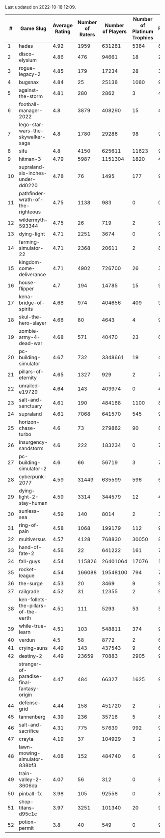 Last updated on 2022-10-18 12:09.


|#|Game Slug|Average Rating|Number of Raters|Number of Players|Number of Platinum Trophies|Max Rarity (%)|
|---|---|---|---|---|---|---|
|1|hades|4.92|1959|631281|5384|89|
|2|disco-elysium|4.86|476|94661|18|28|
|3|rogue-legacy-2|4.85|179|17234|28|36|
|4|bugsnax|4.84|25|25138|1080|97|
|5|against-the-storm|4.81|280|2862|3|40|
|6|football-manager-2022|4.8|3879|408290|15|48|
|7|lego-star-wars-the-skywalker-saga|4.8|1780|29286|98|98|
|8|sifu|4.8|4150|625611|11623|96|
|9|hitman-3|4.79|5987|1151304|1820|48|
|10|supraland-six-inches-under-dd0220|4.78|76|1495|177|99|
|11|pathfinder-wrath-of-the-righteous|4.75|1138|983|0|0.1|
|12|wildermyth-593344|4.75|26|719|2|90|
|13|dying-light|4.71|2251|3674|0|98|
|14|farming-simulator-22|4.71|2368|20611|2|83|
|15|kingdom-come-deliverance|4.71|4902|726700|26|30|
|16|house-flipper|4.7|194|14785|15|93|
|17|kena-bridge-of-spirits|4.68|974|404656|409|94|
|18|skul-the-hero-slayer|4.68|80|4643|4|96|
|19|zombie-army-4-dead-war|4.68|571|40470|23|66|
|20|pc-building-simulator|4.67|732|3348661|19|47|
|21|pillars-of-eternity|4.65|1327|929|2|79|
|22|unrailed-e19729|4.64|143|403974|0|40|
|23|salt-and-sanctuary|4.61|190|484188|1100|83|
|24|supraland|4.61|7068|641570|545|99|
|25|horizon-chase-turbo|4.6|73|279882|90|83|
|26|insurgency-sandstorm|4.6|222|183234|0|7|
|27|pc-building-simulator-2|4.6|66|56719|3|71|
|28|cyberpunk-2077|4.59|31449|635599|596|61|
|29|dying-light-2-stay-human|4.59|3314|344579|12|47|
|30|sunless-sea|4.59|140|8014|2|37|
|31|ring-of-pain|4.58|1068|199179|112|97|
|32|multiversus|4.57|4128|768830|30050|80|
|33|hand-of-fate-2|4.56|22|641222|161|72|
|34|fall-guys|4.54|115826|26401064|17076|1|
|35|rocket-league|4.54|166088|19548100|794|74|
|36|the-surge|4.53|20|3469|9|94|
|37|railgrade|4.52|31|12355|2|98|
|38|ken-follets-the-pillars-of-the-earth|4.51|111|5293|53|55|
|39|while-true-learn|4.51|103|548811|374|93|
|40|verdun|4.5|58|8772|2|68|
|41|crying-suns|4.49|143|437543|9|65|
|42|destiny-2|4.49|23659|70883|2905|97|
|43|stranger-of-paradise-final-fantasy-origin|4.47|484|66327|1625|98|
|44|defense-grid|4.44|158|451720|2|79|
|45|tannenberg|4.39|236|35716|5|80|
|46|salt-and-sacrifice|4.31|775|57639|992|91|
|47|crayta|4.19|37|104929|3|23|
|48|lawn-mowing-simulator-838bf3|4.08|152|484740|6|90|
|49|train-valley-2-3606da|4.07|56|312|0|88|
|50|pinball-fx|3.98|105|92558|0|85|
|51|shop-titans-d95c1c|3.97|3251|101340|20|98|
|52|potion-permit|3.8|40|549|0|97|
